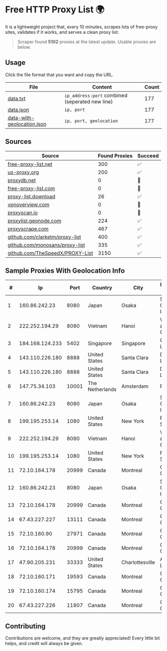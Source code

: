 
# Free HTTP Proxy List 🌍

It is a lightweight project that, every 10 minutes, scrapes lots of free-proxy sites, validates if it works, and serves a clean proxy list.


> Scraper found **5102** proxies at the latest update. Usable proxies are below.

## Usage

Click the file format that you want and copy the URL.


|File|Content|Count|
|----|-------|-----|
|[data.txt](https://raw.githubusercontent.com/themiralay/Proxy-List-World/master/data.txt)|`ip_address:port` combined (seperated new line)|177|
|[data.json](https://raw.githubusercontent.com/themiralay/Proxy-List-World/master/data.json)|`ip, port`|177|
|[data-with-geolocation.json](https://raw.githubusercontent.com/themiralay/Proxy-List-World/master/data-with-geolocation.json)|`ip, port, geolocation`|177|

## Sources

|Source|Found Proxies|Succeed|
|------|-------------|-------|
|[free-proxy-list.net](https://free-proxy-list.net)|300|✅|
|[us-proxy.org](https://www.us-proxy.org)|200|✅|
|[proxydb.net](http://proxydb.net)|0|🚫|
|[free-proxy-list.com](https://free-proxy-list.com/?page=&port=&type%5B%5D=http&type%5B%5D=https&up_time=0&search=Search)|0|🚫|
|[proxy-list.download](https://www.proxy-list.download/HTTP)|26|✅|
|[vpnoverview.com](https://vpnoverview.com/privacy/anonymous-browsing/free-proxy-servers)|0|🚫|
|[proxyscan.io](https://www.proxyscan.io)|0|🚫|
|[proxylist.geonode.com](https://proxylist.geonode.com/api/proxy-list?limit=300&page=1&sort_by=lastChecked&sort_type=desc&protocols=http,https)|224|✅|
|[proxyscrape.com](https://api.proxyscrape.com/v2/?request=displayproxies&protocol=http&timeout=10000&country=all&ssl=all&anonymity=all)|467|✅|
|[github.com/clarketm/proxy-list](https://raw.githubusercontent.com/clarketm/proxy-list/master/proxy-list-raw.txt)|400|✅|
|[github.com/monosans/proxy-list](https://raw.githubusercontent.com/monosans/proxy-list/main/proxies/http.txt)|335|✅|
|[github.com/TheSpeedX/PROXY-List](https://raw.githubusercontent.com/TheSpeedX/PROXY-List/master/http.txt)|3150|✅|


## Sample Proxies With Geolocation Info

|#|Ip|Port|Country|City|Internet Service Provider|
|-|--|----|-------|----|-------------------------|
|1|160.86.242.23|8080|Japan|Osaka|Sony Network Communications Inc|
|2|222.252.194.29|8080|Vietnam|Hanoi|VietNam Post and Telecom Corporation|
|3|184.168.124.233|5402|Singapore|Singapore|GoDaddy.com, LLC|
|4|143.110.226.180|8888|United States|Santa Clara|DigitalOcean, LLC|
|5|143.110.226.180|8888|United States|Santa Clara|DigitalOcean, LLC|
|6|147.75.34.103|10001|The Netherlands|Amsterdam|Packet Host, Inc.|
|7|160.86.242.23|8080|Japan|Osaka|Sony Network Communications Inc|
|8|199.195.253.14|1080|United States|New York|FranTech Solutions|
|9|222.252.194.29|8080|Vietnam|Hanoi|VietNam Post and Telecom Corporation|
|10|199.195.253.14|1080|United States|New York|FranTech Solutions|
|11|72.10.164.178|20999|Canada|Montreal|GloboTech Communications|
|12|160.86.242.23|8080|Japan|Osaka|Sony Network Communications Inc|
|13|72.10.164.178|20999|Canada|Montreal|GloboTech Communications|
|14|67.43.227.227|13111|Canada|Montreal|GloboTech Communications|
|15|72.10.160.90|27971|Canada|Montreal|GloboTech Communications|
|16|72.10.164.178|20999|Canada|Montreal|GloboTech Communications|
|17|47.90.205.231|33333|United States|Charlottesville|Alibaba.com LLC|
|18|72.10.160.171|19593|Canada|Montreal|GloboTech Communications|
|19|72.10.160.174|15795|Canada|Montreal|GloboTech Communications|
|20|67.43.227.226|11807|Canada|Montreal|GloboTech Communications|



## Contributing

Contributions are welcome, and they are greatly appreciated! Every
little bit helps, and credit will always be given.

